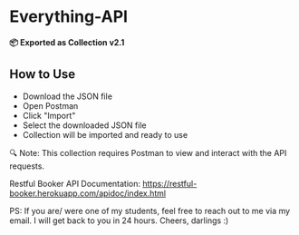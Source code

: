 # Everything-API

**📦 Exported as Collection v2.1**

## How to Use
- Download the JSON file
- Open Postman
- Click "Import" 
- Select the downloaded JSON file
- Collection will be imported and ready to use

🔍 Note: This collection requires Postman to view and interact with the API requests.

Restful Booker API Documentation: 
https://restful-booker.herokuapp.com/apidoc/index.html

PS: If you are/ were one of my students, feel free to reach out to me via my email. I will get back to you in 24 hours. 
Cheers, darlings :) 
